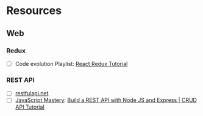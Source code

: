 # Resources

## Web

### Redux

* [ ] Code evolution Playlist: [React Redux Tutorial](https://www.youtube.com/watch?v=9boMnm5X9ak\&list=PLC3y8-rFHvwheJHvseC3I0HuYI2f46oAK)&#x20;

### REST API

* [ ] [restfulapi.net](https://restfulapi.net/)
* [ ] [JavaScript Mastery](https://www.youtube.com/c/JavaScriptMastery): [Build a REST API with Node JS and Express | CRUD API Tutorial](https://www.youtube.com/watch?v=l8WPWK9mS5M)
